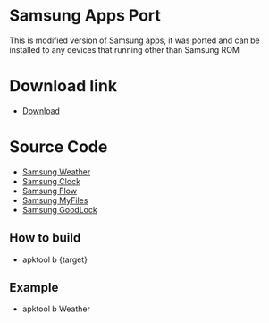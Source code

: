# Samsung Apps Port
This is modified version of Samsung apps, it was ported and can be installed to any devices that running other than Samsung ROM

# Download link
- [Download](https://www.pling.com/p/1541574/)

# Source Code
- [Samsung Weather](https://github.com/AyraHikari/OneUIAppsPort/tree/master/Weather)
- [Samsung Clock](https://github.com/AyraHikari/OneUIAppsPort/tree/master/Clock)
- [Samsung Flow](https://github.com/AyraHikari/OneUIAppsPort/tree/master/Flow)
- [Samsung MyFiles](https://github.com/AyraHikari/OneUIAppsPort/tree/master/MyFiles)
- [Samsung GoodLock](https://github.com/AyraHikari/GoodLock)

## How to build
- apktool b {target}

## Example
- apktool b Weather